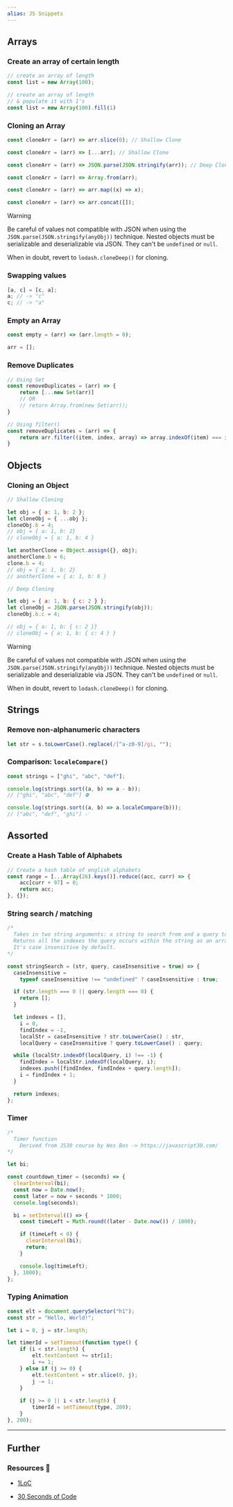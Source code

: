 ```yaml
---
alias: JS Snippets
---
```

## Arrays

### Create an array of certain length

```js
// create an array of length
const list = new Array(100);

// create an array of length
// & populate it with 1's
const list = new Array(100).fill(1)
```

### Cloning an Array

```js
const cloneArr = (arr) => arr.slice(0); // Shallow Clone

const cloneArr = (arr) => [...arr]; // Shallow Clone

const cloneArr = (arr) => JSON.parse(JSON.stringify(arr)); // Deep Clone

const cloneArr = (arr) => Array.from(arr);

const cloneArr = (arr) => arr.map((x) => x);

const cloneArr = (arr) => arr.concat([]);
```

> [!warning]
> 
> Be careful of values not compatible with JSON when using the `JSON.parse(JSON.stringify(anyObj))` technique. Nested objects must be serializable and deserializable via JSON. They can't be `undefined` or `null`.
>
> When in doubt, revert to `lodash.cloneDeep()` for cloning.

### Swapping values

```js
[a, c] = [c, a];
a; // -> "c"
c; // -> "a"
```

### Empty an Array

```js
const empty = (arr) => (arr.length = 0);

arr = [];
```

### Remove Duplicates

```js
// Using Set
const removeDuplicates = (arr) => {
    return [...new Set(arr)]
    // OR
    // return Array.from(new Set(arr));
}

// Using filter()
const removeDuplicates = (arr) => {
    return arr.filter((item, index, array) => array.indexOf(item) === index);
}
```

## Objects

### Cloning an Object

```js
// Shallow Cloning

let obj = { a: 1, b: 2 };
let cloneObj = { ...obj };
cloneObj.b = 4;
// obj = { a: 1, b: 2}
// cloneObj = { a: 1, b: 4 }

let anotherClone = Object.assign({}, obj);
anotherClone.b = 6;
clone.b = 4;
// obj = { a: 1, b: 2}
// anotherClone = { a: 1, b: 6 }
```

```js
// Deep Cloning

let obj = { a: 1, b: { c: 2 } };
let cloneObj = JSON.parse(JSON.stringify(obj));
cloneObj.b.c = 4;

// obj = { a: 1, b: { c: 2 }}
// cloneObj = { a: 1, b: { c: 4 } }
```

> [!warning]
> 
> Be careful of values not compatible with JSON when using the `JSON.parse(JSON.stringify(anyObj))` technique. Nested objects must be serializable and deserializable via JSON. They can't be `undefined` or `null`.
>
> When in doubt, revert to `lodash.cloneDeep()` for cloning.

## Strings

### Remove non-alphanumeric characters

```js
let str = s.toLowerCase().replace(/[^a-z0-9]/gi, "");
```

### Comparison: `localeCompare()`

```js
const strings = ["ghi", "abc", "def"];

console.log(strings.sort((a, b) => a - b));
// ["ghi", "abc", "def"] ⛔

console.log(strings.sort((a, b) => a.localeCompare(b)));
// ["abc", "def", "ghi"] ✅
```

## Assorted

### Create a Hash Table of Alphabets

```js
// Create a hash table of english alphabets
const range = [...Array(26).keys()].reduce((acc, curr) => {
    acc[curr + 97] = 0;
    return acc;
}, {});
```

### String search / matching

```js
/*
  Takes in two string arguments: a string to search from and a query to search.
  Returns all the indexes the query occurs within the string as an array.
  It's case insensitive by default.
*/

const stringSearch = (str, query, caseInsensitive = true) => {
  caseInsensitive =
    typeof caseInsensitive !== "undefined" ? caseInsensitive : true;

  if (str.length === 0 || query.length === 0) {
    return [];
  }

  let indexes = [],
    i = 0,
    findIndex = -1,
    localStr = caseInsensitive ? str.toLowerCase() : str,
    localQuery = caseInsensitive ? query.toLowerCase() : query;

  while (localStr.indexOf(localQuery, i) !== -1) {
    findIndex = localStr.indexOf(localQuery, i);
    indexes.push([findIndex, findIndex + query.length]);
    i = findIndex + 1;
  }

  return indexes;
};
```
### Timer

```js
/* 
  Timer function
    Derived from JS30 course by Wes Bos -> https://javascript30.com/
*/

let bi;

const countdown_timer = (seconds) => {
  clearInterval(bi);
  const now = Date.now();
  const later = now + seconds * 1000;
  console.log(seconds);

  bi = setInterval(() => {
    const timeLeft = Math.round((later - Date.now()) / 1000);

    if (timeLeft < 0) {
      clearInterval(bi);
      return;
    }

    console.log(timeLeft);
  }, 1000);
};
```
### Typing Animation

```js
const elt = document.querySelector("h1");
const str = "Hello, World!";

let i = 0, j = str.length;

let timerId = setTimeout(function type() {
    if (i < str.length) {
        elt.textContent += str[i];
        i += 1;
    } else if (j >= 0) {
        elt.textContent = str.slice(0, j);
        j -= 1;
    }
    
    if (j >= 0 || i < str.length) {
        timerId = setTimeout(type, 200);
    }
}, 200);
```

---
## Further

### Resources 🧩 

- [1LoC](https://1loc.dev/)

- [30 Seconds of Code](https://30secondsofcode.org/)